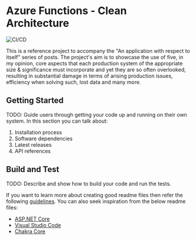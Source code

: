 # Azure Functions - Clean Architecture
![CI/CD](https://github.com/JayGhb/AzureFunctions-CleanArchitecture/actions/workflows/main_azurefunctionscleanarchitecture.yml/badge.svg)

This is a reference project to accompany the "An application with respect to itself" series of posts. The project's aim is to showcase the use of five, in my opinion, core aspects that each production system of the appropriate size & significance must incorporate and yet they are so often overlooked, resulting in substantial damage in terms of arising production issues, efficiency when solving such, lost data and many more.

## Getting Started
TODO: Guide users through getting your code up and running on their own system. In this section you can talk about:
1.	Installation process
2.	Software dependencies
3.	Latest releases
4.	API references

## Build and Test
TODO: Describe and show how to build your code and run the tests. 

If you want to learn more about creating good readme files then refer the following [guidelines](https://docs.microsoft.com/en-us/azure/devops/repos/git/create-a-readme?view=azure-devops). You can also seek inspiration from the below readme files:
- [ASP.NET Core](https://github.com/aspnet/Home)
- [Visual Studio Code](https://github.com/Microsoft/vscode)
- [Chakra Core](https://github.com/Microsoft/ChakraCore)
